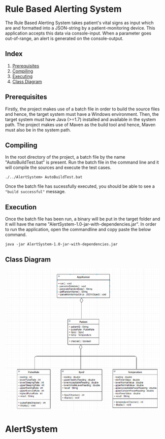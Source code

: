 # Rule Based Alerting System
The Rule Based Alerting System takes patient's vital signs as input which are and formatted into a JSON-string by a patient-monitoring device. This application accepts this data via console-input. When a parameter goes out-of-range, an alert is generated on the console-output.

## Index
1. [Prerequisites](#Prerequisites)
2. [Compiling](#Compiling)
3. [Executing](#Executing)
4. [Class Diagram](#ClassDiagram)

## Prerequisites
Firstly, the project makes use of a batch file in order to build the source files and hence, the target system must have a Windows environment.
Then, the target system must have Java (>=1.7) installed and available in the system path.
The project makes use of Maven as the build tool and hence, Maven must also be in the system path.

## Compiling
In the root directory of the project, a batch file by the name "AutoBuildTest.bat" is present. 
Run the batch file in the command line and it will compile the sources and execute the test cases.  
```
./../AlertSystem> AutoBuildTest.bat
```  
Once the batch file has sucessfully executed, you should be able to see a `"build successful"` message.


## Execution
Once the batch file has been run, a binary will be put in the target folder and it will have the name "AlertSystem-1.0-jar-with-dependencies.jar".
In order to run the application, open the commandline and copy paste the below command.  
```
java -jar AlertSystem-1.0-jar-with-dependencies.jar
```  


## Class Diagram

![Class Diagram](.\resources\classDiagram.png "Class Diagram")

# AlertSystem
